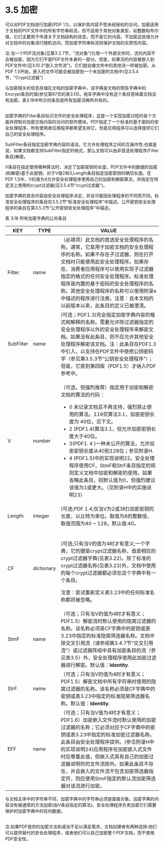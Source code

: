 # 3.5 加密

可以对PDF文档进行加密(PDF 1.1)，以保护其内容不受未经授权的访问。加密适用于文档的PDF文件中的所有字符串和流，但不适用于其他对象类型，如整数和布尔值，它们主要用于传递关于文档结构的信息，而不是它的内容。不加密这些值允许对文档中的对象进行随机访问，而加密字符串和流则保护文档的实质性内容。

注:当一个PDF流对象(见第3.2.7节，“流对象”)引用一个外部文件时，流的内容不会被加密，因为它们不是PDF文件本身的一部分。但是，如果流的内容被嵌入到PDF文件中(见3.10.3“嵌入文件流”)，它们就会像文件中的其他流一样被加密。从PDF 1.5开始，嵌入的文件可能会被加密到一个未加密的文档中(见3.5.4节，“Crypt过滤器”)

与加密相关的信息存储在文档的加密字典中，该字典是文档的预告字典中的Encrypt条目的值(参见第97页的表3.13)。拖车字典中没有这个条目意味着文档没有加密。表3.18中所示的条目是所有加密词典所共有的。

\
加密字典的Filter条目标识文件的安全处理程序，这是一个实现加密过程的各个方面并控制对加密文档内容的访问的软件模块。PDF指定了一个标准的基于密码的安全处理程序，所有使用者应用程序都希望支持它，但是应用程序可以选择提供它们自己的安全处理程序。

SubFilter条目指定加密字典内容的语法。它允许处理程序之间的互操作性;也就是说，如果文档都支持SubFilter指定的格式，那么文档可以由非首选处理程序(Filter条目)解密。

V条目在指定使用哪种算法时，决定了加密密钥的长度，PDF文件中的数据的加密(和解密)基于此密钥。对于V值2和3,Length条目指定加密密钥的确切长度。在PDF 1.5中，V的值为4允许安全处理程序使用自己的加密和解密算法，并指定在特定流上使用的crypt过滤器(见3.5.4节“crypt过滤器”)。

加密字典的其余内容由安全处理程序决定，并且可能因处理程序的不同而不同。标准安全处理程序的条目在3.5.2节“标准安全处理程序”中描述。公开密钥安全处理程序的条目在第3.5.3节“公开密钥安全处理程序”中描述。

表 3.18 所有加密字典的公共条目

| KEY       | TYPE       | VALUE                                                                                                                                                                                                                                                                                                              |
| --------- | ---------- | ------------------------------------------------------------------------------------------------------------------------------------------------------------------------------------------------------------------------------------------------------------------------------------------------------------------ |
| Filter    | name       | （必填项）此文档的首选安全处理程序的名称。通常，它是用于加密文档的安全处理程序的名称。如果不存在子过滤器，则在打开文档时只能使用此安全处理程序。如果存在，消费者应用程序可以使用实现子过滤器指定的格式的任何安全处理程序。标准处理程序是内置的基于密码的安全处理程序的名称。其他安全处理程序的名称可以使用附录e中描述的程序进行注册。注意：自本文档的以前版本以来，此条目的定义已被澄清。                                                                                                                      |
| SubFilter | name       | (可选；PDF1.3)完全指定加密字典内容的格式和解释的名称。需要允许除过滤器指定的安全处理程序以外的安全处理程序来解密文档。如果没有此条目，则不应允许其他安全处理程序解密该文档。注：此条目在PDF1.3中引入，以支持在PDF文件中使用公钥密码学（参见第3.5.3节“公钥安全处理程序”）；但是，它直到第四版（PDF1.5）才纳入PDF参考中。                                                                                                                                       |
| V         | number     | <p>（可选，但强烈推荐）指定用于加密和解密文档的算法的代码：</p><ul><li>0 未记录文档且不再支持，强烈禁止使用的算法。119页算法3.1，加密密钥长度为 40位，见下文。</li><li>2 (PDF1.4)算法3.1，但允许加密密钥长度大于40位。</li><li>3(PDF1. 4 )一种未公开的算法，允许加密密钥长度从40到128位；参见附录H. </li><li>4 (PDF1.5)中的实现说明22。安全处理程序使用CF、StmF和StrF条目指定的规则定义文档中加密和解密的使用。如果省略此条目，则默认值为0，但强烈建议该值为1或更大。（见附录H中的实施说明23）</li></ul> |
| Length    | integer    | (可选;PDF 1.4;仅当V为2或3时)加密密钥的长度，以比特为单位。取值为8的整数倍，取值范围为40 \~ 128。默认值:40。                                                                                                                                                                                                                                                |
| CF        | dictionary | <p><br>(可选;只有当V的值为4时才有意义;一个字典，它的键是crypt过滤器名称，值是相应的crypt过滤器字典(见表3.22)。除了标准的crypt过滤器名称(见表3.23)外，文档中使用的每个crypt过滤器都必须在这个字典中有一个条目。</p><p>注意：尝试重新定义表3.23中的任何标准名称都将被忽略。</p>                                                                                                                                               |
| StmF      | name       | （可选；只有当V的值为4时才有意义；PDF1.5）解密流时默认使用的隐窝过滤器的名称。该名称必须是CF字典中的密钥或表3.23中指定的标准隐窝筛选器名称。文档中除交叉引用流（请参阅第3.4.7节“交叉引用流”）或过滤器阵组中具有加密条目的流（参见表3.5）外，安全处理程序使用此加密过滤器进行解密。默认值：**Identity**.                                                                                                                                             |
| StrF      | name       | （可选；只有当V的值为4时才有意义；PDF1.5）解密文档中所有字符串时使用的隐窝过滤器的名称。该名称必须是CF字典中的密钥或表3.23中指定的标准隐窝筛选器名称。默认值：**Identity**.                                                                                                                                                                                                                |
| EFF       | name       | （可选；只有当V值为4时才有意义；PDF1.6）加密嵌入文件流时默认使用的加密过滤器的名称；它必须对应于CF字典中的密钥或表3.23中指定的标准加密过滤器名称。此条目由安全处理程序提供。(参见附录H中的实现说明24)应用程序在加密嵌入式文件时应尊重此值，但嵌入式具有自己的加密过滤器说明符的文件流除外。如果此条目不存在，并且嵌入的文件流不包含加密筛选器指定符，则应使用StmF指定的默认流加密筛选器对该流进行加密。                                                                                                    |

与文档主体中的字符串不同，加密字典中的字符串必须是直接对象。加密字典的内容没有被通常的方法加密(由V条目指定的算法)。安全处理程序负责加密它们需要保护的加密字典中的任何数据。

\
注:如果PDF提供的加密方法和语法不足以满足需求，文档创建者有两种选择:他们可以提供替代的安全处理程序，或者他们可以自己加密整个PDF文档，而不使用PDF安全性。
